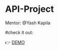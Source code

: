 # API-Project

Mentor:
@Yash Kapila


#check it out:

:point_right:	[DEMO](https://mustafa681.github.io/Api-Project-Weather/in.html)

